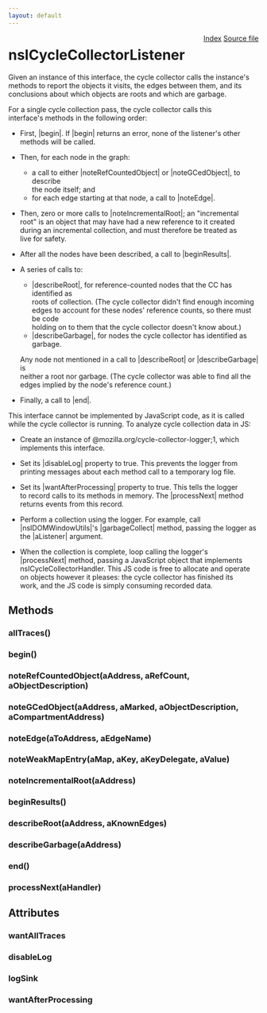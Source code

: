 ```yaml
---
layout: default
---
```

<div class='links' style='float:right'><a href="../index.html">Index</a>
<a href="http://dxr.mozilla.org/mozilla-central/source/xpcom/base/nsICycleCollectorListener.idl">Source file</a>
</div>

# nsICycleCollectorListener #
  
Given an instance of this interface, the cycle collector calls the instance's  
methods to report the objects it visits, the edges between them, and its  
conclusions about which objects are roots and which are garbage.  
  
For a single cycle collection pass, the cycle collector calls this  
interface's methods in the following order:  
  
- First, |begin|. If |begin| returns an error, none of the listener's other  
  methods will be called.  
  
- Then, for each node in the graph:  
  - a call to either |noteRefCountedObject| or |noteGCedObject|, to describe  
    the node itself; and  
  - for each edge starting at that node, a call to |noteEdge|.  
  
- Then, zero or more calls to |noteIncrementalRoot|; an "incremental  
  root" is an object that may have had a new reference to it created  
  during an incremental collection, and must therefore be treated as  
  live for safety.  
  
- After all the nodes have been described, a call to |beginResults|.  
  
- A series of calls to:  
  - |describeRoot|, for reference-counted nodes that the CC has identified as  
    roots of collection. (The cycle collector didn't find enough incoming  
    edges to account for these nodes' reference counts, so there must be code  
    holding on to them that the cycle collector doesn't know about.)  
  - |describeGarbage|, for nodes the cycle collector has identified as garbage.  
  
  Any node not mentioned in a call to |describeRoot| or |describeGarbage| is  
  neither a root nor garbage. (The cycle collector was able to find all the  
  edges implied by the node's reference count.)  
  
- Finally, a call to |end|.  
  
  
This interface cannot be implemented by JavaScript code, as it is called  
while the cycle collector is running. To analyze cycle collection data in JS:  
  
- Create an instance of @mozilla.org/cycle-collector-logger;1, which  
  implements this interface.  
  
- Set its |disableLog| property to true. This prevents the logger from  
  printing messages about each method call to a temporary log file.  
  
- Set its |wantAfterProcessing| property to true. This tells the logger  
  to record calls to its methods in memory. The |processNext| method  
  returns events from this record.  
  
- Perform a collection using the logger. For example, call  
  |nsIDOMWindowUtils|'s |garbageCollect| method, passing the logger as  
  the |aListener| argument.  
  
- When the collection is complete, loop calling the logger's  
  |processNext| method, passing a JavaScript object that implements  
  nsICycleCollectorHandler. This JS code is free to allocate and operate  
  on objects however it pleases: the cycle collector has finished its  
  work, and the JS code is simply consuming recorded data.  
  

## Methods ##

### allTraces() ###

### begin() ###

### noteRefCountedObject(aAddress, aRefCount, aObjectDescription) ###

### noteGCedObject(aAddress, aMarked, aObjectDescription, aCompartmentAddress) ###

### noteEdge(aToAddress, aEdgeName) ###

### noteWeakMapEntry(aMap, aKey, aKeyDelegate, aValue) ###

### noteIncrementalRoot(aAddress) ###

### beginResults() ###

### describeRoot(aAddress, aKnownEdges) ###

### describeGarbage(aAddress) ###

### end() ###

### processNext(aHandler) ###

## Attributes ##

### wantAllTraces ###

### disableLog ###

### logSink ###

### wantAfterProcessing ###
